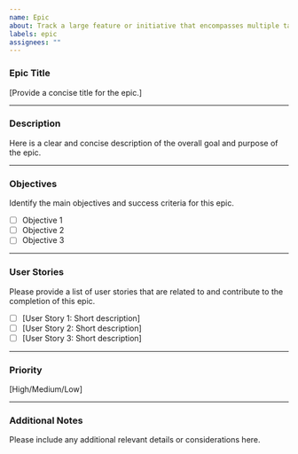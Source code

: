 ```yaml
---
name: Epic
about: Track a large feature or initiative that encompasses multiple tasks
labels: epic
assignees: ""
---
```


### **Epic Title**

[Provide a concise title for the epic.]

---

### **Description**

Here is a clear and concise description of the overall goal and purpose of the epic.

---

### **Objectives**

Identify the main objectives and success criteria for this epic.

- [ ] Objective 1
- [ ] Objective 2
- [ ] Objective 3

---

### **User Stories**

Please provide a list of user stories that are related to and contribute to the completion of this epic.

- [ ] [User Story 1: Short description]
- [ ] [User Story 2: Short description]
- [ ] [User Story 3: Short description]

---

### **Priority**

[High/Medium/Low]

---

### **Additional Notes**

Please include any additional relevant details or considerations here.
